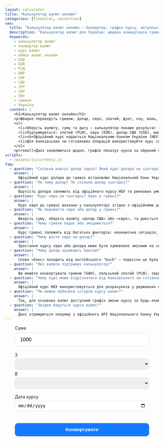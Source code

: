 ```yaml
---
layout: calculator
title: "Калькулятор валют онлайн"
categories: [financial, conversion]
seo:
  title: "Калькулятор валют онлайн — Конвертер, графік курсу, актуальні розрахунки | kalkulator.com.ua"
  description: "Калькулятор валют для України: швидка конвертація гривні, долара, євро, злотого, фунта та інших валют. Оперативний розрахунок, історія і графік курсу, офіційні джерела."
  keywords:
    - калькулятор валют
    - конвертер валют
    - курс валют
    - обмін валют онлайн
    - USD
    - EUR
    - PLN
    - GBP
    - CHF
    - CAD
    - JPY
    - CNY
    - TRY
    - гривня
    - Україна
  content: |
    <h2>Калькулятор валют онлайн</h2>
    <p>Швидко переведіть гривню, долар, євро, злотий, фунт, єну, юань, франк, лиру, канадський долар онлайн. Калькулятор розраховує суму автоматично та показує графік зміни курсу.</p>
    <ul>
      <li>Оберіть валюту, суму та дату — калькулятор покаже результат і динаміку курсу.</li>
      <li>Підтримуються: злотий (PLN), євро (EUR), долар США (USD), юань (CNY), турецька ліра (TRY), швейцарський франк (CHF), фунт (GBP), канадський долар (CAD), єна (JPY).</li>
      <li><b>Офіційний курс надається Національним банком України (НБУ).</b></li>
      <li>Для банківських чи готівкових операцій використовуйте курс свого банку.</li>
    </ul>
    <p><small>Дані оновлюються щодня, графік показує курси за обраний період.</small></p>
scripts:
  - /assets/js/currency.js
faq:
  - question: "Скільки коштує долар зараз? Який курс долара на сьогодні?"
    answer: |
      Офіційний курс долара до гривні встановлює Національний банк України (НБУ) щодня та оновлюється о 00:00. Актуальний курс ви бачите вище у калькуляторі — просто виберіть «долар США» та вкажіть потрібну дату. Для готівкових операцій курс може відрізнятися в обмінниках чи банках.
  - question: "По чому долар? По скільки долар сьогодні?"
    answer: |
      Вартість долара залежить від офіційного курсу НБУ та ринкових умов. Калькулятор автоматично показує поточний курс. Для обміну валют рекомендуємо перевіряти курси у своєму банку або обміннику.
  - question: "Курс євро на сьогодні? Євро в гривні?"
    answer: |
      Курс євро до гривні вказано у калькуляторі згідно з офіційними даними НБУ. Виберіть «євро» — і ви побачите актуальний курс, а також динаміку за останній місяць чи інший період.
  - question: "Як перевести євро або долар у гривні?"
    answer: |
      Введіть суму, оберіть валюту «долар США» або «євро», та дивіться результат у гривнях. Калькулятор враховує офіційний курс на обрану дату.
  - question: "Чому гривня падає або зміцнюється?"
    answer: |
      Курс гривні залежить від багатьох факторів: економічна ситуація, інфляція, дії НБУ, попит і пропозиція на валюту, міжнародні події. Зміни курсу — це відображення балансу на валютному ринку.
  - question: "Чому росте євро чи долар?"
    answer: |
      Зростання курсу євро або долара може бути зумовлене змінами на світових ринках, попитом на валюту в Україні, макроекономічними даними, політичними подіями чи рішеннями центральних банків.
  - question: "Чому долар називають баксом?"
    answer: |
      Слово «бакс» походить від англійського "buck" — первісно це була одиниця виміру (шкура оленя) в американській торгівлі. Згодом слово стало популярним сленговим позначенням долара.
  - question: "Які валюти підтримує калькулятор?"
    answer: |
      Ви можете конвертувати гривню (UAH), польський злотий (PLN), євро (EUR), долар США (USD), китайський юань (CNY), турецьку ліру (TRY), швейцарський франк (CHF), британський фунт (GBP), канадський долар (CAD), японську єну (JPY).
  - question: "Чому курс може відрізнятися від банківського чи готівкового?"
    answer: |
      Офіційний курс НБУ використовується для розрахунків у державних органах, контрактних операціях та бухгалтерії. Банки та обмінники можуть встановлювати свої курси з урахуванням попиту, пропозиції та комісій.
  - question: "Чи можна побачити історію курсу валют?"
    answer: |
      Так, для основних валют доступний графік зміни курсу за будь-який період з 2000 року. Просто виберіть валюту та діапазон дат.
  - question: "Звідки беруться курси валют?"
    answer: |
      Дані отримуються напряму з офіційного API Національного банку України (bank.gov.ua). Курси оновлюються автоматично.
---
```


<!-- Calculator UI: vertical selects, compact layout -->
<form id="currency-form" autocomplete="off" style="max-width:440px;margin:0 auto;">
  <label for="currency-amount" style="display:block;margin-bottom:0.5em;">Сума</label>
  <input type="number" id="currency-amount" min="0" step="any" value="1000" required style="width:100%;padding:0.7em 1em;font-size:1.18em;border-radius:9px;border:1.5px solid #e0e0e0;margin-bottom:1.1em;">

  <div style="display:flex;flex-direction:column;gap:0.4em;margin-bottom:1.2em;">
    <div>
      <label for="currency-from" style="display:block;margin-bottom:0.25em;">З</label>
      <select id="currency-from" required style="width:100%;padding:0.6em 0.8em;border-radius:8px;font-size:1em;border:1.5px solid #e0e0e0;"></select>
    </div>
    <div>
      <label for="currency-to" style="display:block;margin-bottom:0.25em;">В</label>
      <select id="currency-to" required style="width:100%;padding:0.6em 0.8em;border-radius:8px;font-size:1em;border:1.5px solid #e0e0e0;"></select>
    </div>
  </div>

  <label for="currency-date" style="display:block;margin-bottom:0.4em;">Дата курсу</label>
  <input type="date" id="currency-date" style="padding:0.45em 0.7em;font-size:1em;border-radius:8px;border:1.5px solid #e0e0e0;margin-bottom:1.2em;width:100%;">

  <button type="submit" style="margin-top:0.6em;width:100%;padding:0.8em;font-size:1.11em;border-radius:10px;background:#157aff;color:#fff;font-weight:600;border:none;box-shadow:0 2px 8px 0 rgba(60,60,60,0.07);">Конвертувати</button>
</form>
<div id="currency-result" class="result" style="margin-top:1.4em;min-height:2.2em;"></div>

<!--CHART_SPLIT-->

<!-- Quick range buttons for chart -->
<div id="chart-range-quick" style="text-align:center;margin:1.3em auto 0.7em auto;max-width:900px;display:none;">
  <button type="button" data-range="30" class="chart-range-btn active">30 днів</button>
  <button type="button" data-range="90" class="chart-range-btn">3 місяці</button>
  <button type="button" data-range="180" class="chart-range-btn">6 місяців</button>
  <button type="button" data-range="365" class="chart-range-btn">1 рік</button>
  <button type="button" data-range="-1" class="chart-range-btn">Весь час</button>
</div>

<!-- CHART: outside of calculator-block, fullscreen and mobile friendly -->
<div id="currency-chart-block" class="chart-card" style="margin:2.3em auto 0 auto; display:none;">
  <h3 style="margin-bottom:0.9em;text-align:center;">Графік зміни курсу</h3>
  <div class="chart-canvas-wrap">
    <canvas id="currency-chart"></canvas>
  </div>
</div>
